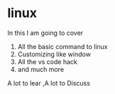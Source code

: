 # linux
In this I am going to cover

1. All the basic command to linux
2. Customizing like window
3. All the vs code hack
4. and much more 
 
A lot to lear ,A lot to Discuss

